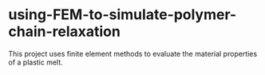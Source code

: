 # using-FEM-to-simulate-polymer-chain-relaxation
This project uses finite element methods to evaluate the material properties of a plastic melt.
